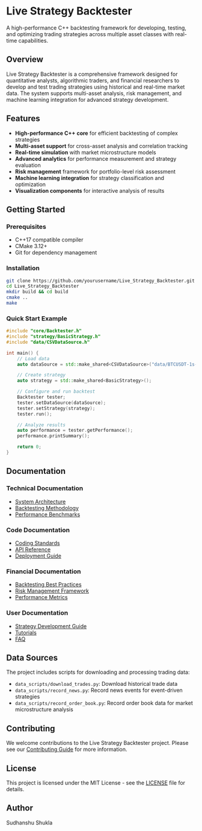 # Live Strategy Backtester

A high-performance C++ backtesting framework for developing, testing, and optimizing trading strategies across multiple asset classes with real-time capabilities.

## Overview

Live Strategy Backtester is a comprehensive framework designed for quantitative analysts, algorithmic traders, and financial researchers to develop and test trading strategies using historical and real-time market data. The system supports multi-asset analysis, risk management, and machine learning integration for advanced strategy development.

## Features

- **High-performance C++ core** for efficient backtesting of complex strategies
- **Multi-asset support** for cross-asset analysis and correlation tracking
- **Real-time simulation** with market microstructure models
- **Advanced analytics** for performance measurement and strategy evaluation
- **Risk management** framework for portfolio-level risk assessment
- **Machine learning integration** for strategy classification and optimization
- **Visualization components** for interactive analysis of results

## Getting Started

### Prerequisites

- C++17 compatible compiler
- CMake 3.12+
- Git for dependency management

### Installation

```bash
git clone https://github.com/yourusername/Live_Strategy_Backtester.git
cd Live_Strategy_Backtester
mkdir build && cd build
cmake ..
make
```

### Quick Start Example

```cpp
#include "core/Backtester.h"
#include "strategy/BasicStrategy.h"
#include "data/CSVDataSource.h"

int main() {
    // Load data
    auto dataSource = std::make_shared<CSVDataSource>("data/BTCUSDT-1s-2025-07-13.csv");

    // Create strategy
    auto strategy = std::make_shared<BasicStrategy>();

    // Configure and run backtest
    Backtester tester;
    tester.setDataSource(dataSource);
    tester.setStrategy(strategy);
    tester.run();

    // Analyze results
    auto performance = tester.getPerformance();
    performance.printSummary();

    return 0;
}
```

## Documentation

### Technical Documentation

- [System Architecture](docs/technical/architecture.md)
- [Backtesting Methodology](docs/technical/backtesting_methodology.md)
- [Performance Benchmarks](docs/technical/performance_benchmarks.md)

### Code Documentation

- [Coding Standards](docs/code/coding_standards.md)
- [API Reference](docs/code/api_reference.md)
- [Deployment Guide](docs/code/deployment_guide.md)

### Financial Documentation

- [Backtesting Best Practices](docs/financial/backtesting_best_practices.md)
- [Risk Management Framework](docs/financial/risk_management.md)
- [Performance Metrics](docs/financial/performance_metrics.md)

### User Documentation

- [Strategy Development Guide](docs/user/strategy_development.md)
- [Tutorials](docs/user/tutorials.md)
- [FAQ](docs/user/faq.md)

## Data Sources

The project includes scripts for downloading and processing trading data:

- `data_scripts/download_trades.py`: Download historical trade data
- `data_scripts/record_news.py`: Record news events for event-driven strategies
- `data_scripts/record_order_book.py`: Record order book data for market microstructure analysis

## Contributing

We welcome contributions to the Live Strategy Backtester project. Please see our [Contributing Guide](CONTRIBUTING.md) for more information.

## License

This project is licensed under the MIT License - see the [LICENSE](LICENSE) file for details.

## Author

Sudhanshu Shukla
